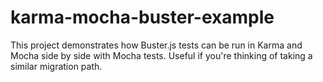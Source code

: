 karma-mocha-buster-example
==========================

This project demonstrates how Buster.js tests can be run in Karma and Mocha side by side with Mocha tests. Useful if you're thinking of taking a similar migration path.